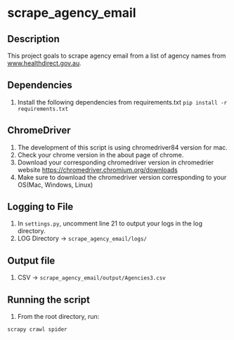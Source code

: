# scrape_agency_email

## Description
This project goals to scrape agency email from a list of agency names from www.healthdirect.gov.au.

## Dependencies
1. Install the following dependencies from requirements.txt
    `pip install -r requirements.txt`
    
## ChromeDriver
1. The development of this script is using chromedriver84 version for mac.
2. Check your chrome version in the about page of chrome.
3. Download your corresponding chromedriver version in chromedrier website https://chromedriver.chromium.org/downloads
4. Make sure to download the chromedriver version corresponding to your OS(Mac, Windows, Linux)

## Logging to File
1. In `settings.py`, uncomment line 21 to output your logs in the log directory.
2. LOG Directory -> `scrape_agency_email/logs/`

## Output file
1. CSV  -> `scrape_agency_email/output/Agencies3.csv`

## Running the script
1. From the root directory, run:
```
scrapy crawl spider
```


